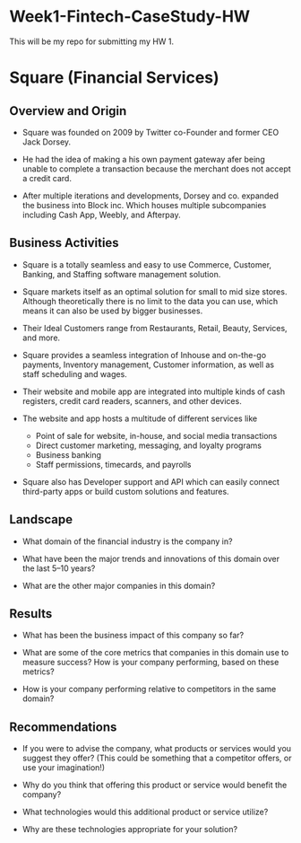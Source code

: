 # Week1-Fintech-CaseStudy-HW
This will be my repo for submitting my HW 1.

# Square (Financial Services)

## Overview and Origin

* Square was founded on 2009 by Twitter co-Founder and former CEO Jack Dorsey.

* He had the idea of making a his own payment gateway 
  afer being unable to complete a transaction because the merchant does not accept a credit card.

* After multiple iterations and developments, Dorsey and co. expanded the business into Block inc. Which
  houses multiple subcompanies including Cash App, Weebly, and Afterpay.


## Business Activities

* Square is a totally seamless and easy to use Commerce, Customer, Banking, and Staffing software management solution.

* Square markets itself as an optimal solution for small to mid size stores. Although theoretically there is
  no limit to the data you can use, which means it can also be used by bigger businesses.
  
* Their Ideal Customers range from Restaurants, Retail, Beauty, Services, and more. 

* Square provides a seamless integration of Inhouse and on-the-go payments, Inventory management, Customer information,
  as well as staff scheduling and wages.

* Their website and mobile app are integrated into multiple kinds of cash registers, credit card readers, scanners, and other devices.

* The website and app hosts a multitude of different services like 
  * Point of sale for website, in-house, and social media transactions
  * Direct customer marketing, messaging, and loyalty programs
  * Business banking 
  * Staff permissions, timecards, and payrolls

* Square also has Developer support and API which can easily connect third-party apps or build custom solutions and features.


## Landscape

* What domain of the financial industry is the company in?

* What have been the major trends and innovations of this domain over the last 5–10 years?

* What are the other major companies in this domain?


## Results

* What has been the business impact of this company so far?

* What are some of the core metrics that companies in this domain use to measure success? How is your company performing, based on these metrics?

* How is your company performing relative to competitors in the same domain?


## Recommendations

* If you were to advise the company, what products or services would you suggest they offer? (This could be something that a competitor offers, or use your imagination!)

* Why do you think that offering this product or service would benefit the company?

* What technologies would this additional product or service utilize?

* Why are these technologies appropriate for your solution?
